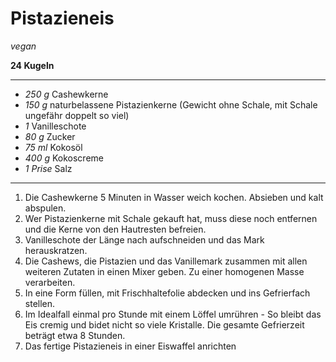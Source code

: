 # Pistazieneis


*vegan*

**24 Kugeln**

---

- *250 g* Cashewkerne
- *150 g* naturbelassene Pistazienkerne (Gewicht ohne Schale, mit Schale ungefähr doppelt so viel)
- *1* Vanilleschote
- *80 g* Zucker
- *75 ml* Kokosöl
- *400 g* Kokoscreme
- *1 Prise* Salz

---

1. Die Cashewkerne 5 Minuten in Wasser weich kochen. Absieben und kalt abspulen.
2. Wer Pistazienkerne mit Schale gekauft hat, muss diese noch entfernen und die
   Kerne von den Hautresten befreien.
3. Vanilleschote der Länge nach aufschneiden und das Mark herauskratzen.
4. Die Cashews, die Pistazien und das Vanillemark zusammen mit allen weiteren
   Zutaten in einen Mixer geben. Zu einer homogenen Masse verarbeiten.
2. In eine Form füllen, mit Frischhaltefolie abdecken und ins Gefrierfach
   stellen.
6. Im Idealfall einmal pro Stunde mit einem Löffel umrühren - So bleibt das Eis
   cremig und bidet nicht so viele Kristalle. Die gesamte Gefrierzeit beträgt
   etwa 8 Stunden.
7. Das fertige Pistazieneis in einer Eiswaffel anrichten
